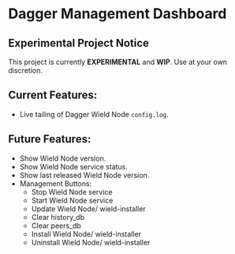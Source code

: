 # Dagger Management Dashboard

## Experimental Project Notice

This project is currently **EXPERIMENTAL** and **WIP**. Use at your own discretion.


## Current Features:

- Live tailing of Dagger Wield Node `config.log`.

## Future Features:

- Show Wield Node version.
- Show Wield Node service status.
- Show last released Wield Node version.
- Management Buttons:
  - Stop Wield Node service
  - Start Wield Node service
  - Update Wield Node/ wield-installer
  - Clear history_db
  - Clear peers_db
  - Install Wield Node/ wield-installer
  - Uninstall Wield Node/ wield-installer

